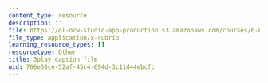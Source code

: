 ```yaml
---
content_type: resource
description: ''
file: https://ol-ocw-studio-app-production.s3.amazonaws.com/courses/6-890-algorithmic-lower-bounds-fun-with-hardness-proofs-fall-2014/766e58ce52af45c4694d3c11d44ebcfc_ccD0yAk1wL0.srt
file_type: application/x-subrip
learning_resource_types: []
resourcetype: Other
title: 3play caption file
uid: 766e58ce-52af-45c4-694d-3c11d44ebcfc
---
```

